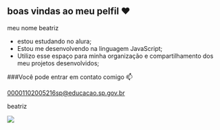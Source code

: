 ## boas vindas ao meu pelfil ❤

meu nome beatriz

- estou estudando no alura;
- Estou me desenvolvendo na linguagem JavaScript;
- Utilizo esse espaço para minha organização e compartilhamento dos meu projetos desenvolvidos;

###Você pode entrar em contato comigo 📫

00001102005216sp@educacao.sp.gov.br

beatriz 

![](https://media1.tenor.com/m/aLnTcvg9ho0AAAAC/damon-salvatore-oopsie.gif)

